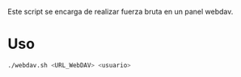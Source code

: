 Este script se encarga de realizar fuerza bruta en un panel webdav.

# Uso
```bash
./webdav.sh <URL_WebDAV> <usuario>
```
